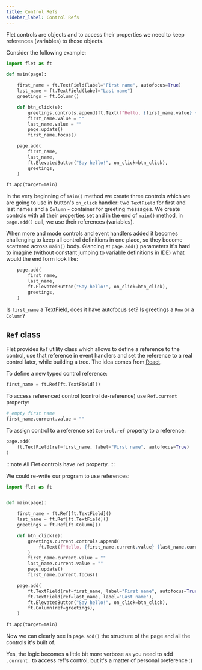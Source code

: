 ```yaml
---
title: Control Refs
sidebar_label: Control Refs
---
```


Flet controls are objects and to access their properties we need to keep references (variables) to those objects.

Consider the following example:

```python {6-8,18,19,21}
import flet as ft

def main(page):

    first_name = ft.TextField(label="First name", autofocus=True)
    last_name = ft.TextField(label="Last name")
    greetings = ft.Column()

    def btn_click(e):
        greetings.controls.append(ft.Text(f"Hello, {first_name.value} {last_name.value}!"))
        first_name.value = ""
        last_name.value = ""
        page.update()
        first_name.focus()

    page.add(
        first_name,
        last_name,
        ft.ElevatedButton("Say hello!", on_click=btn_click),
        greetings,
    )

ft.app(target=main)
```

In the very beginning of `main()` method we create three controls which we are going to use in button's `on_click` handler: two `TextField` for first and last names and a `Column` - container for greeting messages. We create controls with all their properties set and in the end of `main()` method, in `page.add()` call, we use their references (variables).

When more and mode controls and event handlers added it becomes challenging to keep all control definitions in one place, so they become scattered across `main()` body. Glancing at `page.add()` parameters it's hard to imagine (without constant jumping to variable definitions in IDE) what would the end form look like:

```python {2-5}
    page.add(
        first_name,
        last_name,
        ft.ElevatedButton("Say hello!", on_click=btn_click),
        greetings,
    )
```

Is `first_name` a TextField, does it have autofocus set? Is greetings a `Row` or a `Column`?

## `Ref` class

Flet provides `Ref` utility class which allows to define a reference to the control, use that reference in event handlers and set the reference to a real control later, while building a tree. The idea comes from [React](https://reactjs.org/docs/refs-and-the-dom.html).

To define a new typed control reference:

```python
first_name = ft.Ref[ft.TextField]()
```

To access referenced control (control de-reference) use `Ref.current` property:

```python
# empty first name
first_name.current.value = ""
```

To assign control to a reference set `Control.ref` property to a reference:

```python {2}
page.add(
    ft.TextField(ref=first_name, label="First name", autofocus=True)
)
```

:::note
All Flet controls have `ref` property.
:::

We could re-write our program to use references:

```python {7-9,21-24}
import flet as ft


def main(page):

    first_name = ft.Ref[ft.TextField]()
    last_name = ft.Ref[ft.TextField]()
    greetings = ft.Ref[ft.Column]()

    def btn_click(e):
        greetings.current.controls.append(
            ft.Text(f"Hello, {first_name.current.value} {last_name.current.value}!")
        )
        first_name.current.value = ""
        last_name.current.value = ""
        page.update()
        first_name.current.focus()

    page.add(
        ft.TextField(ref=first_name, label="First name", autofocus=True),
        ft.TextField(ref=last_name, label="Last name"),
        ft.ElevatedButton("Say hello!", on_click=btn_click),
        ft.Column(ref=greetings),
    )

ft.app(target=main)
```

Now we can clearly see in `page.add()` the structure of the page and all the controls it's built of.

Yes, the logic becomes a little bit more verbose as you need to add `.current.` to access ref's control, but it's a matter of personal preference :)